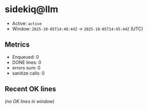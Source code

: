 # sidekiq@llm

- Active: `active`
- Window: `2025-10-05T14:40:44Z` → `2025-10-05T14:45:44Z` (UTC)

## Metrics
- Enqueued: 0
- DONE lines: 0
- errors sum: 0
- sanitize calls: 0

## Recent OK lines
_(no OK lines in window)_
